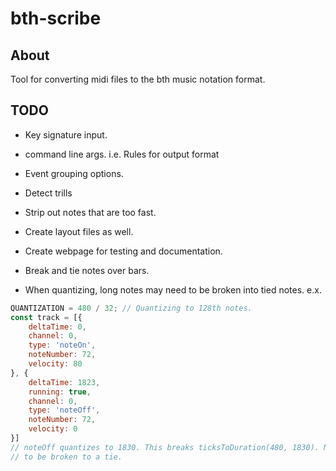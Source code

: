 # bth-scribe

About
-----
Tool for converting midi files to the bth music notation format.

TODO
----
- Key signature input.
- command line args. i.e. Rules for output format
- Event grouping options.
- Detect trills
- Strip out notes that are too fast.
- Create layout files as well.
- Create webpage for testing and documentation.
- Break and tie notes over bars.

- When quantizing, long notes may need to be broken into tied notes. e.x.
```javascript
QUANTIZATION = 480 / 32; // Quantizing to 128th notes.
const track = [{
    deltaTime: 0,
    channel: 0,
    type: 'noteOn',
    noteNumber: 72,
    velocity: 80
}, {
    deltaTime: 1823,
    running: true,
    channel: 0,
    type: 'noteOff',
    noteNumber: 72,
    velocity: 0
}]
// noteOff quantizes to 1830. This breaks ticksToDuration(480, 1830). Note needs.
// to be broken to a tie.
```

